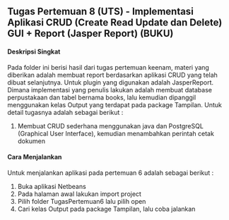 ## Tugas Pertemuan 8 (UTS) - Implementasi Aplikasi CRUD (Create Read Update dan Delete) GUI + Report (Jasper Report) (BUKU)
#### Deskripsi Singkat
Pada folder ini berisi hasil dari tugas pertemuan keenam, materi yang diberikan adalah membuat report berdasarkan aplikasi CRUD yang telah dibuat selanjutnya. Untuk plugin yang digunakan adalah JasperReport. Dimana implementasi yang penulis lakukan adalah membuat database perpustakaan dan tabel bernama books, lalu kemudian dipanggil menggunakan kelas Output yang terdapat pada package Tampilan.
Untuk detail tugasnya adalah sebagai berikut :
1. Membuat CRUD sederhana menggunakan java dan PostgreSQL (Graphical User Interface), kemudian menambahkan perintah cetak dokumen

#### Cara Menjalankan
Untuk menjalankan aplikasi pada pertemuan 6 adalah sebagai berikut :
1. Buka aplikasi Netbeans
2. Pada halaman awal lakukan import project
3. Pilih folder TugasPertemuan6 lalu pilih open
4. Cari kelas Output pada package Tampilan, lalu coba jalankan
